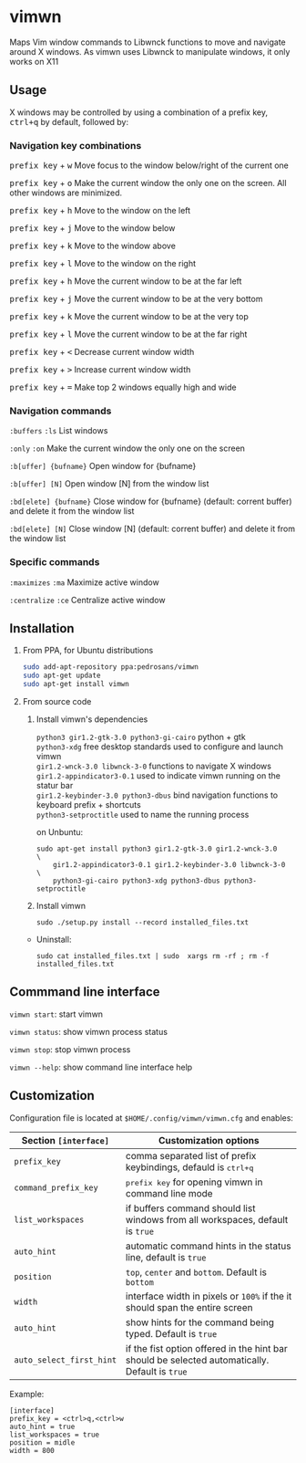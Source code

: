 # vimwn
Maps Vim window commands to Libwnck functions to move and navigate around X windows. As vimwn uses Libwnck to manipulate windows, it only works on X11

## Usage
X windows may be controlled by using a combination of a prefix key, <kbd>ctrl+q</kbd> by default, followed by:

### Navigation key combinations

<kbd>prefix key</kbd> + <kbd>w</kbd> Move focus to the window below/right of the current one

<kbd>prefix key</kbd> + <kbd>o</kbd> Make the current window the only one on the screen.  All other windows are minimized.

<kbd>prefix key</kbd> + <kbd>h</kbd> Move to the window on the left

<kbd>prefix key</kbd> + <kbd>j</kbd> Move to the window below

<kbd>prefix key</kbd> + <kbd>k</kbd> Move to the window above

<kbd>prefix key</kbd> + <kbd>l</kbd> Move to the window on the right

<kbd>prefix key</kbd> + <kbd>h</kbd> Move the current window to be at the far left

<kbd>prefix key</kbd> + <kbd>j</kbd> Move the current window to be at the very bottom

<kbd>prefix key</kbd> + <kbd>k</kbd> Move the current window to be at the very top

<kbd>prefix key</kbd> + <kbd>l</kbd> Move the current window to be at the far right

<kbd>prefix key</kbd> + <kbd><</kbd> Decrease current window width

<kbd>prefix key</kbd> + <kbd>></kbd> Increase current window width

<kbd>prefix key</kbd> + <kbd>=</kbd> Make top 2 windows equally high and wide

### Navigation commands

`:buffers` `:ls` List windows

`:only` `:on` Make the current window the only one on the screen

`:b[uffer] {bufname}` Open window for {bufname}

`:b[uffer] [N]` Open window [N] from the window list

`:bd[elete] {bufname}` Close window for {bufname} (default: corrent buffer) and delete it from the window list

`:bd[elete] [N]` Close window [N] (default: corrent buffer) and delete it from the window list

### Specific commands

`:maximizes` `:ma` Maximize active window

`:centralize` `:ce` Centralize active window

## Installation

1. From PPA, for Ubuntu distributions
	```bash
	sudo add-apt-repository ppa:pedrosans/vimwn
	sudo apt-get update
	sudo apt-get install vimwn
	```
2. From source code

	1. Install vimwn's dependencies

		`python3 gir1.2-gtk-3.0 python3-gi-cairo` python + gtk  
		`python3-xdg` free desktop standards used to configure and launch vimwn  
		`gir1.2-wnck-3.0 libwnck-3-0` functions to navigate X windows  
		`gir1.2-appindicator3-0.1` used to indicate vimwn running on the statur bar  
		`gir1.2-keybinder-3.0 python3-dbus` bind navigation functions to keyboard prefix + shortcuts  
		`python3-setproctitle` used to name the running process

		on Unbuntu:

		```
		sudo apt-get install python3 gir1.2-gtk-3.0 gir1.2-wnck-3.0      \
			gir1.2-appindicator3-0.1 gir1.2-keybinder-3.0 libwnck-3-0    \
			python3-gi-cairo python3-xdg python3-dbus python3-setproctitle
		```
	2. Install vimwn
		```
		sudo ./setup.py install --record installed_files.txt
		```
	* Uninstall:
		```
		sudo cat installed_files.txt | sudo  xargs rm -rf ; rm -f installed_files.txt
		```

## Commmand line interface

`vimwn start`: start vimwn

`vimwn status`: show vimwn process status

`vimwn stop`: stop vimwn process

`vimwn --help`: show command line interface help

## Customization

Configuration file is located at `$HOME/.config/vimwn/vimwn.cfg` and enables:

Section `[interface]` | Customization options
-|-
`prefix_key`| comma separated list of prefix keybindings, defauld is <kbd>ctrl+q</kbd>
`command_prefix_key`| <kbd>prefix key</kbd> for opening vimwn in command line mode
`list_workspaces`| if buffers command should list windows from all workspaces, default is `true`
`auto_hint`| automatic command hints in the status line, default is `true`
`position`| `top`, `center` and `bottom`. Default is `bottom`
`width`| interface width in pixels or `100%` if the it should span the entire screen
`auto_hint` | show hints for the command being typed. Default is `true`
`auto_select_first_hint` | if the fist option offered in the hint bar should be selected automatically. Default is `true`

Example:

```
[interface]
prefix_key = <ctrl>q,<ctrl>w
auto_hint = true
list_workspaces = true
position = midle
width = 800
```
